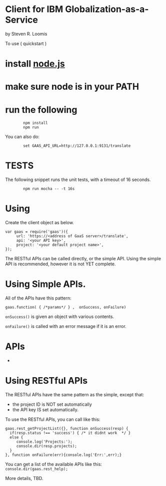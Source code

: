 <!--
//* IBM Globalization
//* IBM Confidential / Copyright (C) IBM Corp. 2015
-->

Client for IBM Globalization-as-a-Service
===
by Steven R. Loomis

To use ( quickstart )

# install [node.js](http://nodejs.org)

# make sure node is in your PATH

# run the following
```
        npm install
        npm run
```


You can also do:
```
        set GAAS_API_URL=http://127.0.0.1:9131/translate
```

# TESTS

The following snippet runs the unit tests, with a timeout of 16 seconds.

```
        npm run mocha -- -t 16s
```

Using
==

Create the client object as below. 
```
var gaas = require('gaas')({
     url: 'https://<address of GaaS server>/translate',
     api: '<your API key>',
     project: '<your default project name>',
});
```

The RESTful APIs can be called directly, or the simple API.
Using the simple API is recommended, however it is not YET complete.

Using Simple APIs.
==

All of the APIs have this pattern:

`gaas.function( { /*params*/ } ,  onSuccess, onFailure)`

`onSuccess()` is given an object with various contents.

`onFailure()` is called with an error message if it is an error.

APIs
===

* 


Using RESTful APIs
==

The RESTful APIs have the same pattern as the simple, except that:
* the project ID is NOT set automatically
* the API key IS set automatically.

To use the RESTful APIs, you can call like this:

```
gaas.rest_getProjectList({}, function onSuccess(resp) {
  if(resp.status !== 'success') { /* it didnt work  */ }
  else {         
     console.log('Projects:');
     console.dir(resp.projects);
  } 
}, function onFailure(err){console.log('Err:',err);}
```

You can get a list of the available APIs like this:
`console.dir(gaas.rest_help);`

More details, TBD.